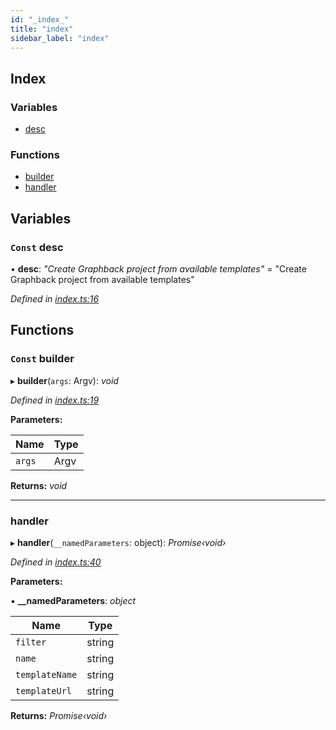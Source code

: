 ```yaml
---
id: "_index_"
title: "index"
sidebar_label: "index"
---
```


## Index

### Variables

* [desc](_index_.md#const-desc)

### Functions

* [builder](_index_.md#const-builder)
* [handler](_index_.md#handler)

## Variables

### `Const` desc

• **desc**: *"Create Graphback project from available templates"* = "Create Graphback project from available templates"

*Defined in [index.ts:16](https://github.com/aerogear/graphback/blob/63664df15/packages/create-graphback/src/index.ts#L16)*

## Functions

### `Const` builder

▸ **builder**(`args`: Argv): *void*

*Defined in [index.ts:19](https://github.com/aerogear/graphback/blob/63664df15/packages/create-graphback/src/index.ts#L19)*

**Parameters:**

Name | Type |
------ | ------ |
`args` | Argv |

**Returns:** *void*

___

###  handler

▸ **handler**(`__namedParameters`: object): *Promise‹void›*

*Defined in [index.ts:40](https://github.com/aerogear/graphback/blob/63664df15/packages/create-graphback/src/index.ts#L40)*

**Parameters:**

▪ **__namedParameters**: *object*

Name | Type |
------ | ------ |
`filter` | string |
`name` | string |
`templateName` | string |
`templateUrl` | string |

**Returns:** *Promise‹void›*
